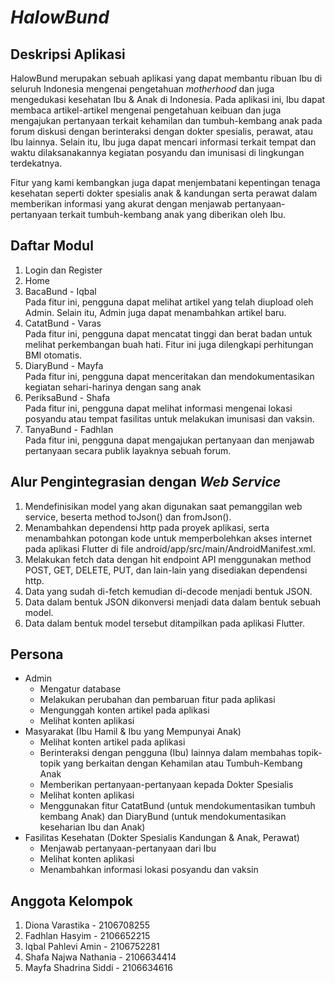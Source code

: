# *HalowBund*

## Deskripsi Aplikasi
HalowBund merupakan sebuah aplikasi yang dapat membantu ribuan Ibu di seluruh Indonesia mengenai pengetahuan *motherhood* dan juga mengedukasi kesehatan Ibu & Anak di Indonesia. Pada aplikasi ini, Ibu dapat membaca artikel-artikel mengenai pengetahuan keibuan dan juga mengajukan pertanyaan terkait kehamilan dan tumbuh-kembang anak pada forum diskusi dengan berinteraksi dengan dokter spesialis, perawat, atau Ibu lainnya. Selain itu, Ibu juga dapat mencari informasi terkait tempat dan waktu dilaksanakannya kegiatan posyandu dan imunisasi di lingkungan terdekatnya.

Fitur yang kami kembangkan juga dapat menjembatani kepentingan tenaga kesehatan seperti dokter spesialis anak & kandungan serta perawat dalam memberikan informasi yang akurat dengan menjawab pertanyaan-pertanyaan terkait tumbuh-kembang anak yang diberikan oleh Ibu.

## Daftar Modul
1. Login dan Register
2. Home
3. BacaBund - Iqbal<br>
Pada fitur ini, pengguna dapat melihat artikel yang telah diupload oleh Admin. Selain itu, Admin juga dapat menambahkan artikel baru. 
4. CatatBund - Varas<br>
Pada fitur ini, pengguna dapat mencatat tinggi dan berat badan untuk melihat perkembangan buah hati. Fitur ini juga dilengkapi perhitungan BMI otomatis.
5. DiaryBund - Mayfa<br>
Pada fitur ini, pengguna dapat menceritakan dan mendokumentasikan kegiatan sehari-harinya dengan sang anak
6. PeriksaBund - Shafa<br>
Pada fitur ini, pengguna dapat melihat informasi mengenai lokasi posyandu atau tempat fasilitas untuk melakukan imunisasi dan vaksin.
7. TanyaBund - Fadhlan<br>
Pada fitur ini, pengguna dapat mengajukan pertanyaan dan menjawab pertanyaan secara publik layaknya sebuah forum.

## Alur Pengintegrasian dengan _Web Service_
1. Mendefinisikan model yang akan digunakan saat pemanggilan web service, beserta method toJson() dan fromJson().
2. Menambahkan dependensi http pada proyek aplikasi, serta menambahkan potongan kode untuk memperbolehkan akses internet pada aplikasi Flutter di file android/app/src/main/AndroidManifest.xml.
3. Melakukan fetch data dengan hit endpoint API menggunakan method POST, GET, DELETE, PUT, dan lain-lain yang disediakan dependensi http.
4. Data yang sudah di-fetch kemudian di-decode menjadi bentuk JSON.
5. Data dalam bentuk JSON dikonversi menjadi data dalam bentuk sebuah model.
6. Data dalam bentuk model tersebut ditampilkan pada aplikasi Flutter.


## Persona
- Admin
    - Mengatur database 
    - Melakukan perubahan dan pembaruan fitur pada aplikasi
    - Mengunggah konten artikel pada aplikasi
    - Melihat konten aplikasi
- Masyarakat (Ibu Hamil & Ibu yang Mempunyai Anak)
    - Melihat konten artikel pada aplikasi
    - Berinteraksi dengan pengguna (Ibu) lainnya dalam membahas topik-topik yang berkaitan dengan Kehamilan atau Tumbuh-Kembang Anak
    - Memberikan pertanyaan-pertanyaan kepada Dokter Spesialis
    - Melihat konten aplikasi
    - Menggunakan fitur CatatBund (untuk mendokumentasikan tumbuh kembang Anak) dan DiaryBund (untuk mendokumentasikan keseharian Ibu dan Anak)
- Fasilitas Kesehatan (Dokter Spesialis Kandungan & Anak, Perawat)
    - Menjawab pertanyaan-pertanyaan dari Ibu 
    - Melihat konten aplikasi
    - Menambahkan informasi lokasi posyandu dan vaksin

## Anggota Kelompok
1. Diona Varastika - 2106708255
2. Fadhlan Hasyim - 2106652215
3. Iqbal Pahlevi Amin - 2106752281
4. Shafa Najwa Nathania - 2106634414
5. Mayfa Shadrina Siddi - 2106634616
